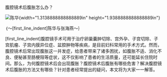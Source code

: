 

腹腔镜术后腹胀怎么办？

![陈华](C:/Users/6seve/CodeLib_win/AI-Review-win/hide_file/中间文件/（3月）腹腔镜术后腹胀怎么办？/（3月）腹腔镜术后腹胀怎么办？_转为md__media/media/image1.png){width="1.3138888888888889in"
height="1.9388888888888889in"}




｛～[first_line_indent]陈华与张海燕～｝




[first_line_indent]腹腔镜手术可用于治疗卵巢囊肿切除、宫外孕、子宫切除、子宫肌瘤、子宫内膜异位症、盆腔肿物等疾病，是目前妇科常用的手术方式。然而，腹腔镜术后常出现腹胀这一并发症，给患者带来了诸多困扰，如腹胀不适、消化不良、便秘甚至肠梗阻等症状，这不仅影响了患者的生活质量，还可能延长住院时间。那么，为何腹腔镜术后会出现腹胀？腹腔镜术后腹胀有哪些危害？解决腹腔镜术后腹胀的方法又有哪些？针对患者经常提出的疑问，本文将为大家一一解答。

[1]: 陈华，医学硕士，副主任医师，河北省沧州中西医结合医院推拿康复科主任。现任河北省中医康复学会推拿分会副主任委员，河北省社区中西医结合康复医学会副主任委员。


